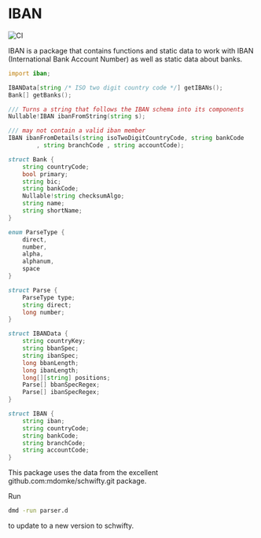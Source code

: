 # IBAN

![CI](https://github.com/symmetryinvestments/iban/workflows/ci/badge.svg)

IBAN is a package that contains functions and static data to work with
IBAN (International Bank Account Number) as well as static data about banks.

```D
import iban;

IBANData[string /* ISO two digit country code */] getIBANs();
Bank[] getBanks();

/// Turns a string that follows the IBAN schema into its components
Nullable!IBAN ibanFromString(string s);

/// may not contain a valid iban member
IBAN ibanFromDetails(string isoTwoDigitCountryCode, string bankCode
		, string branchCode , string accountCode);

struct Bank {
	string countryCode;
	bool primary;
	string bic;
	string bankCode;
	Nullable!string checksumAlgo;
	string name;
	string shortName;
}

enum ParseType {
	direct,
	number,
	alpha,
	alphanum,
	space
}

struct Parse {
	ParseType type;
	string direct;
	long number;
}

struct IBANData {
	string countryKey;
	string bbanSpec;
	string ibanSpec;
	long bbanLength;
	long ibanLength;
	long[][string] positions;
	Parse[] bbanSpecRegex;
	Parse[] ibanSpecRegex;
}

struct IBAN {
	string iban;
	string countryCode;
	string bankCode;
	string branchCode;
	string accountCode;
}

```

This package uses the data from the excellent github.com:mdomke/schwifty.git
package.

Run

```sh
dmd -run parser.d
```

to update to a new version to schwifty.
